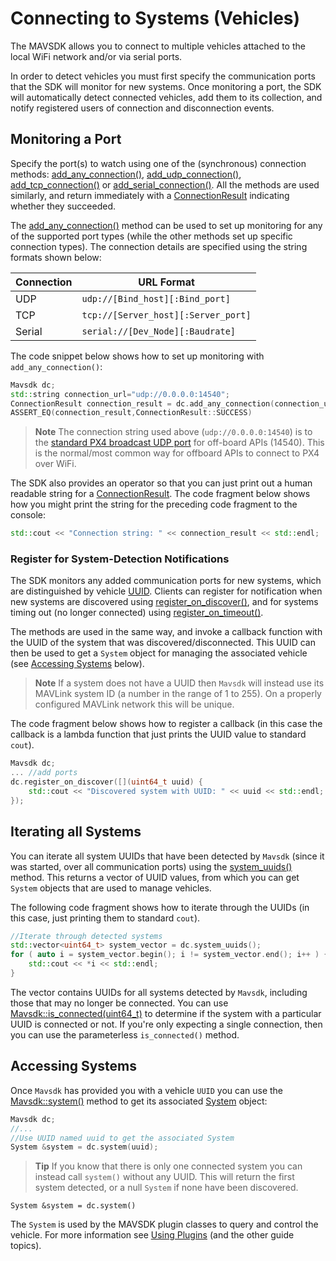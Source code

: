 # Connecting to Systems (Vehicles)

The MAVSDK allows you to connect to multiple vehicles attached to the local WiFi network and/or via serial ports. 

In order to detect vehicles you must first specify the communication ports that the SDK will monitor for new systems. 
Once monitoring a port, the SDK will automatically detect connected vehicles, add them to its collection, and notify registered users of connection and disconnection events.

## Monitoring a Port

Specify the port(s) to watch using one of the (synchronous) connection methods: [add_any_connection()](../api_reference/classmavsdk_1_1_mavsdk.md#classmavsdk_1_1_mavsdk_1a229888e2931c16d11edbed07b03174d4), [add_udp_connection()](../api_reference/classmavsdk_1_1_mavsdk.md#classmavsdk_1_1_mavsdk_1a605d3a89cd527222bf131b2c036dc899), [add_tcp_connection()](../api_reference/classmavsdk_1_1_mavsdk.md#classmavsdk_1_1_mavsdk_1a868d224223d2f4e8de7d5e00863b6ceb) or [add_serial_connection()](../api_reference/classmavsdk_1_1_mavsdk.md#classmavsdk_1_1_mavsdk_1a8f27dd954d74b0afdfa4348ce49a10a1).
All the methods are used similarly, and return immediately with a [ConnectionResult](../api_reference/namespacemavsdk.md#namespacemavsdk_1a0bad93f6d037051ac3906a0bcc09f992) indicating whether they succeeded.

The [add_any_connection()](../api_reference/classmavsdk_1_1_mavsdk.md#classmavsdk_1_1_mavsdk_1a229888e2931c16d11edbed07b03174d4) method can be used to set up monitoring for any of the supported port types (while the other methods set up specific connection types).
The connection details are specified using the string formats shown below:

Connection | URL Format
--- | ---
UDP | `udp://[Bind_host][:Bind_port]`
TCP | `tcp://[Server_host][:Server_port]`
Serial | `serial://[Dev_Node][:Baudrate]`

The code snippet below shows how to set up monitoring with `add_any_connection()`:

```cpp
Mavsdk dc;
std::string connection_url="udp://0.0.0.0:14540";
ConnectionResult connection_result = dc.add_any_connection(connection_url);
ASSERT_EQ(connection_result,ConnectionResult::SUCCESS)
```

> **Note** The connection string used above (`udp://0.0.0.0:14540`) is to the [standard PX4 broadcast UDP port](https://dev.px4.io/master/en/simulation/#default-px4-mavlink-udp-ports) for off-board APIs (14540). This is the normal/most common way for offboard APIs to connect to PX4 over WiFi.

The SDK also provides an operator so that you can just print out a human readable string for a [ConnectionResult](../api_reference/namespacemavsdk.md#namespacemavsdk_1a0bad93f6d037051ac3906a0bcc09f992).
The code fragment below shows how you might print the string for the preceding code fragment to the console:
```cpp
std::cout << "Connection string: " << connection_result << std::endl;
```


### Register for System-Detection Notifications

The SDK monitors any added communication ports for new systems, which are distinguished by vehicle [UUID](../api_reference/classmavsdk_1_1_info.md). 
Clients can register for notification when new systems are discovered using [register_on_discover()](../api_reference/classmavsdk_1_1_mavsdk.md#classmavsdk_1_1_mavsdk_1aa8d55ab10da8f1b868003b44e99c2ecc), and for systems timing out (no longer connected) using [register_on_timeout()](../api_reference/classmavsdk_1_1_mavsdk.md#classmavsdk_1_1_mavsdk_1a4baa7d2dd487e9cff12f5dda11ba3262).

The methods are used in the same way, and invoke a callback function with the UUID of the system that was discovered/disconnected. 
This UUID can then be used to get a `System` object for managing the associated vehicle (see [Accessing Systems](#accessing-systems) below).

> **Note** If a system does not have a UUID then `Mavsdk` will instead use its MAVLink system ID (a number in the range of 1 to 255).
  On a properly configured MAVLink network this will be unique.

The code fragment below shows how to register a callback (in this case the callback is a lambda function that just prints the UUID value to standard `cout`).

```cpp
Mavsdk dc;
... //add ports
dc.register_on_discover([](uint64_t uuid) {
    std::cout << "Discovered system with UUID: " << uuid << std::endl;
});
```

## Iterating all Systems

You can iterate all system UUIDs that have been detected by `Mavsdk` 
(since it was started, over all communication ports) using the [system_uuids()](../api_reference/classmavsdk_1_1_mavsdk.md#classmavsdk_1_1_mavsdk_1a80bd9c663d0e03c24f029fd77e914c3c) method. 
This returns a vector of UUID values, from which you can get `System` objects that are used to manage vehicles.

The following code fragment shows how to iterate through the UUIDs (in this case, just printing them to standard `cout`).

```cpp
//Iterate through detected systems
std::vector<uint64_t> system_vector = dc.system_uuids();
for ( auto i = system_vector.begin(); i != system_vector.end(); i++ ) {
    std::cout << *i << std::endl;
}
```

The vector contains UUIDs for all systems detected by `Mavsdk`, including those that may no longer be connected. 
You can use [Mavsdk::is_connected(uint64_t)](../api_reference/classmavsdk_1_1_mavsdk.md#classmavsdk_1_1_mavsdk_1aced99aea3a52c1245b1d80ff1f22cbd2) to determine if the system with a particular UUID is connected or not.
If you're only expecting a single connection, then you can use the parameterless `is_connected()` method.


## Accessing Systems

Once `Mavsdk` has provided you with a vehicle `UUID` you can use the [Mavsdk::system()](../api_reference/classmavsdk_1_1_mavsdk.md#classmavsdk_1_1_mavsdk_1a2f3e89f37fffbbf1ee2c2089086ed33c) method to get its associated [System](../api_reference/classmavsdk_1_1_system.md) object:

```cpp
Mavsdk dc;
//... 
//Use UUID named uuid to get the associated System
System &system = dc.system(uuid);
```

> **Tip** If you know that there is only one connected system you can instead call `system()` without any UUID. 
  This will return the first system detected, or a null `System` if none have been discovered.
```
System &system = dc.system()
```

The `System` is used by the MAVSDK plugin classes to query and control the vehicle. 
For more information see [Using Plugins](../guide/using_plugins.md) (and the other guide topics).
